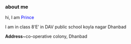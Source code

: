 <html>

<head>



</head>

<body>
<h3>about me</h3> 

hi, I am <font color =blue>Prince</font><br>

I am in class 8‘E’ in DAV public school koyla nagar Dhanbad<br>

<b>Address</b>~co-operative colony, Dhanbad

</body>

</html>
